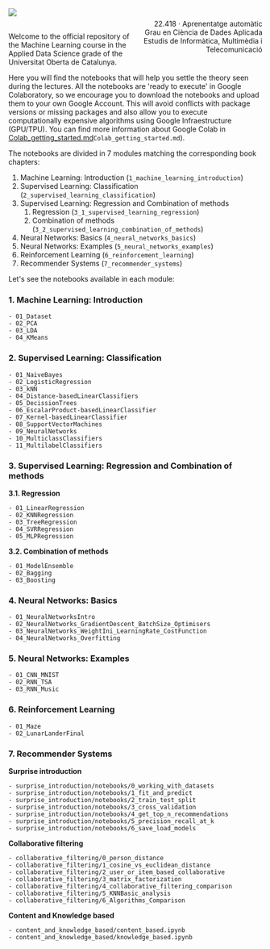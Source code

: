 <div style="width: 100%; clear: both;">
<div style="float: left; width: 50%;">
<img src="http://www.uoc.edu/portal/_resources/common/imatges/marca_UOC/UOC_Masterbrand.jpg" align="left">
</div>
<div style="float: right; width: 50%;">
<p style="margin: 0; padding-top: 22px; text-align:right;">22.418 · Aprenentatge automàtic</p>
<p style="margin: 0; text-align:right;">Grau en Ciència de Dades Aplicada</p>
<p style="margin: 0; text-align:right; padding-button: 100px;">Estudis de Informàtica, Multimèdia i Telecomunicació</p>
</div>
</div>
<div style="width:100%;">&nbsp;</div>

Welcome to the official repository of the Machine Learning course in the Applied Data Science grade of the Universitat Oberta de Catalunya.

Here you will find the notebooks that will help you settle the theory seen during the lectures. All the notebooks are 'ready to execute' in Google Colaboratory, so we encourage you to download the notebooks and upload them to your own Google Account. This will avoid conflicts with package versions or missing packages and also allow you to execute computationally expensive algorithms using Google Infraestructure (GPU/TPU). You can find more information about Google Colab in [Colab_getting_started.md](index.md)`Colab_getting_started.md`).

The notebooks are divided in 7 modules matching the corresponding book chapters:

1. Machine Learning: Introduction (`1_machine_learning_introduction`)
2. Supervised Learning: Classification (`2_supervised_learning_classification`)
3. Supervised Learning: Regression and Combination of methods
    1. Regression (`3_1_supervised_learning_regression`)
    2. Combination of methods (`3_2_supervised_learning_combination_of_methods`)
4. Neural Networks: Basics (`4_neural_networks_basics`)
5. Neural Networks: Examples (`5_neural_networks_examples`)
6. Reinforcement Learning (`6_reinforcement_learning`)
7. Recommender Systems (`7_recommender_systems`)

Let's see the notebooks available in each module:


### 1. Machine Learning: Introduction
```
- 01_Dataset
- 02_PCA
- 03_LDA
- 04_KMeans
```
### 2. Supervised Learning: Classification
```
- 01_NaiveBayes
- 02_LogisticRegression
- 03_kNN
- 04_Distance-basedLinearClassifiers
- 05_DecissionTrees
- 06_EscalarProduct-basedLinearClassifier
- 07_Kernel-basedLinearClassifier
- 08_SupportVectorMachines
- 09_NeuralNetworks
- 10_MulticlassClassifiers
- 11_MultilabelClassifiers
```
### 3. Supervised Learning: Regression and Combination of methods

**3.1. Regression**
```
- 01_LinearRegression
- 02_KNNRegression
- 03_TreeRegression
- 04_SVRRegression
- 05_MLPRegression
```
**3.2. Combination of methods**
```
- 01_ModelEnsemble
- 02_Bagging
- 03_Boosting
```
### 4. Neural Networks: Basics
```
- 01_NeuralNetworksIntro
- 02_NeuralNetworks_GradientDescent_BatchSize_Optimisers
- 03_NeuralNetworks_WeightIni_LearningRate_CostFunction
- 04_NeuralNetworks_Overfitting
```

### 5. Neural Networks: Examples
```
- 01_CNN_MNIST
- 02_RNN_TSA
- 03_RNN_Music
```

### 6. Reinforcement Learning

```
- 01_Maze
- 02_LunarLanderFinal
```

### 7. Recommender Systems

**Surprise introduction**
```
- surprise_introduction/notebooks/0_working_with_datasets
- surprise_introduction/notebooks/1_fit_and_predict
- surprise_introduction/notebooks/2_train_test_split
- surprise_introduction/notebooks/3_cross_validation
- surprise_introduction/notebooks/4_get_top_n_recommendations
- surprise_introduction/notebooks/5_precision_recall_at_k
- surprise_introduction/notebooks/6_save_load_models
```

**Collaborative filtering**
```
- collaborative_filtering/0_person_distance
- collaborative_filtering/1_cosine_vs_euclidean_distance
- collaborative_filtering/2_user_or_item_based_collaborative
- collaborative_filtering/3_matrix_factorization
- collaborative_filtering/4_collaborative_filtering_comparison
- collaborative_filtering/5_KNNBasic_analysis
- collaborative_filtering/6_Algorithms_Comparison
```

**Content and Knowledge based**

```
- content_and_knowledge_based/content_based.ipynb
- content_and_knowledge_based/knowledge_based.ipynb
```
